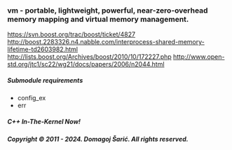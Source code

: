 
### vm - portable, lightweight, powerful, near-zero-overhead memory mapping and virtual memory management.


https://svn.boost.org/trac/boost/ticket/4827
http://boost.2283326.n4.nabble.com/interprocess-shared-memory-lifetime-td2603982.html
http://lists.boost.org/Archives/boost/2010/10/172227.php
http://www.open-std.org/jtc1/sc22/wg21/docs/papers/2006/n2044.html

##### Submodule requirements
 * config_ex
 * err

##### C++ In-The-Kernel Now!
##### Copyright © 2011 - 2024. Domagoj Šarić. All rights reserved.
